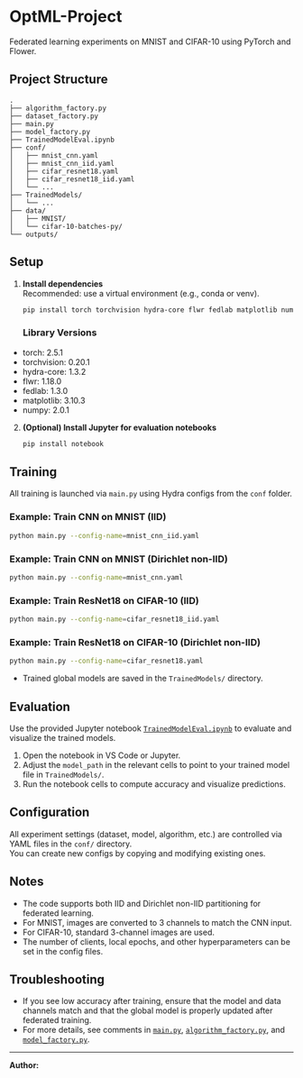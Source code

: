 # OptML-Project

Federated learning experiments on MNIST and CIFAR-10 using PyTorch and Flower.

## Project Structure

```
.
├── algorithm_factory.py
├── dataset_factory.py
├── main.py
├── model_factory.py
├── TrainedModelEval.ipynb
├── conf/
│   ├── mnist_cnn.yaml
│   ├── mnist_cnn_iid.yaml
│   ├── cifar_resnet18.yaml
│   ├── cifar_resnet18_iid.yaml
│   └── ...
├── TrainedModels/
│   └── ...
├── data/
│   ├── MNIST/
│   └── cifar-10-batches-py/
└── outputs/
```

## Setup

1. **Install dependencies**  
   Recommended: use a virtual environment (e.g., conda or venv).

   ```sh
   pip install torch torchvision hydra-core flwr fedlab matplotlib numpy
   ```

   ### Library Versions

- torch: 2.5.1  
- torchvision: 0.20.1  
- hydra-core: 1.3.2  
- flwr: 1.18.0  
- fedlab: 1.3.0  
- matplotlib: 3.10.3  
- numpy: 2.0.1  

2. **(Optional) Install Jupyter for evaluation notebooks**

   ```sh
   pip install notebook
   ```

## Training

All training is launched via `main.py` using Hydra configs from the `conf` folder.

### Example: Train CNN on MNIST (IID)

```sh
python main.py --config-name=mnist_cnn_iid.yaml
```

### Example: Train CNN on MNIST (Dirichlet non-IID)

```sh
python main.py --config-name=mnist_cnn.yaml
```

### Example: Train ResNet18 on CIFAR-10 (IID)

```sh
python main.py --config-name=cifar_resnet18_iid.yaml
```

### Example: Train ResNet18 on CIFAR-10 (Dirichlet non-IID)

```sh
python main.py --config-name=cifar_resnet18.yaml
```

- Trained global models are saved in the `TrainedModels/` directory.

## Evaluation

Use the provided Jupyter notebook [`TrainedModelEval.ipynb`](TrainedModelEval.ipynb) to evaluate and visualize the trained models.

1. Open the notebook in VS Code or Jupyter.
2. Adjust the `model_path` in the relevant cells to point to your trained model file in `TrainedModels/`.
3. Run the notebook cells to compute accuracy and visualize predictions.

## Configuration

All experiment settings (dataset, model, algorithm, etc.) are controlled via YAML files in the `conf/` directory.  
You can create new configs by copying and modifying existing ones.

## Notes

- The code supports both IID and Dirichlet non-IID partitioning for federated learning.
- For MNIST, images are converted to 3 channels to match the CNN input.
- For CIFAR-10, standard 3-channel images are used.
- The number of clients, local epochs, and other hyperparameters can be set in the config files.

## Troubleshooting

- If you see low accuracy after training, ensure that the model and data channels match and that the global model is properly updated after federated training.
- For more details, see comments in [`main.py`](main.py), [`algorithm_factory.py`](algorithm_factory.py), and [`model_factory.py`](model_factory.py).

---

**Author:**  
